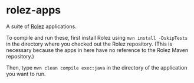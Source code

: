 # rolez-apps

A suite of [Rolez](https://github.com/rolve/rolez) applications.

To compile and run these, first install Rolez using `mvn install -DskipTests` in the directory
where you checked out the Rolez repository. (This is necessary because the apps in here have no
reference to the Rolez Maven repository.)

Then, type `mvn clean compile exec:java` in the directory of the application you want to run.
